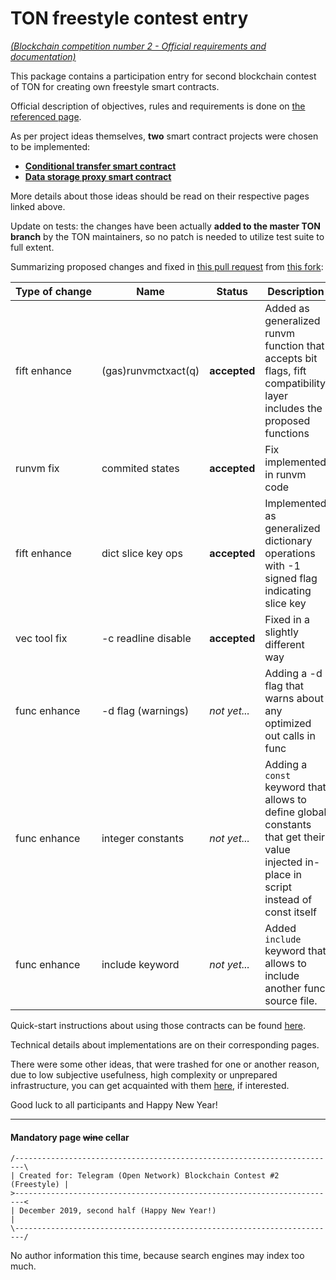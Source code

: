 # TON freestyle contest entry

[*(Blockchain competition number 2 - Official requirements and documentation)*](doc/Official.md)

This package contains a participation entry for second blockchain contest of TON for creating own freestyle smart contracts. 

Official description of objectives, rules and requirements is done on [the referenced page](doc/Official.md). 

As per project ideas themselves, **two** smart contract projects were chosen to be implemented:

* [**Conditional transfer smart contract**](doc/Project1.md)
* [**Data storage proxy smart contract**](doc/Project2.md)

More details about those ideas should be read on their respective pages linked above.

Update on tests: the changes have been actually **added to the master TON branch** by the TON maintainers, so no patch is needed to utilize test suite to full extent.

Summarizing proposed changes and fixed in [this pull request](https://github.com/ton-blockchain/ton/pull/220) from [this fork](https://github.com/Skydev0h/ton):

| Type of change | Name                | Status       | Description                                                  |
| -------------- | ------------------- | ------------ | ------------------------------------------------------------ |
| fift enhance   | (gas)runvmctxact(q) | **accepted** | Added as generalized runvm function that accepts bit flags, fift compatibility layer includes the proposed functions |
| runvm fix      | commited states     | **accepted** | Fix implemented in runvm code                                |
| fift enhance   | dict slice key ops  | **accepted** | Implemented as generalized dictionary operations with -1 signed flag indicating slice key |
| vec tool fix   | -c readline disable | **accepted** | Fixed in a slightly different way                            |
| func enhance   | -d flag (warnings)  | *not yet...* | Adding a -d flag that warns about any optimized out calls in func |
| func enhance   | integer constants   | *not yet...* | Adding a `const` keyword that allows to define global constants that get their value injected in-place in script instead of const itself |
| func enhance   | include keyword     | *not yet...* | Added `include` keyword that allows to include another func source file. |

Quick-start instructions about using those contracts can be found [here](doc/Quick.md).

Technical details about implementations are on their corresponding pages.

There were some other ideas, that were trashed for one or another reason, due to low subjective usefulness, high complexity or unprepared infrastructure, you can get acquainted with them [here](doc/Unchosen.md), if interested.

Good luck to all participants and Happy New Year!



---



#### Mandatory page ~~wine~~ cellar

```
/------------------------------------------------------------------------\
| Created for: Telegram (Open Network) Blockchain Contest #2 (Freestyle) |
>------------------------------------------------------------------------<
| December 2019, second half (Happy New Year!)                           |
\------------------------------------------------------------------------/
```

No author information this time, because search engines may index too much.
